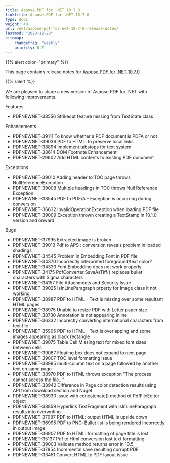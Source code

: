 ```yaml
---
title: Aspose.PDF for .NET 10.7.0
linktitle: Aspose.PDF for .NET 10.7.0 
type: docs
weight: 40
url: /net/aspose-pdf-for-net-10-7-0-release-notes/
lastmod: "2020-12-28"
sitemap:
    changefreq: "weekly"
    priority: 0.7
---
```


{{% alert color="primary" %}} 

This page contains release notes for [Aspose.PDF for .NET 10.7.0](http://www.aspose.com/downloads/pdf/net/new-releases/aspose.pdf-for-.net-10.7.0/)

{{% /alert %}} 

We are pleased to share a new version of Aspose.PDF for .NET with following improvements.

Features

- PDFNEWNET-38556 Strikeout feature missing from TextState class

Enhancements

- PDFNEWNET-39111 To know whether a PDF document is PDFA or not
- PDFNEWNET-39036 PDF to HTML: to preserve local links
- PDFNEWNET-38894 Implement tabstops for text system
- PDFNEWNET-38614 DOM Footnote Enhancement
- PDFNEWNET-29902 Add HTML contents to existing PDF document

Exceptions

- PDFNEWNET-39010 Adding header to TOC page throws NullReferenceException
- PDFNEWNET-39008 Multiple headings in TOC throws Null Reference Exception
- PDFNEWNET-38545 PDF to PDF/A - Exception is occurring during conversion
- PDFNEWNET-36632 InvalidOperationException when loading PDF file
- PDFNEWNET-39009 Exception thrown creating a TextStamp in 10.1.0 version and onward

Bugs

- PDFNEWNET-37995 Extracted image is broken
- PDFNEWNET-39013 Pdf to APS : conversion reveals problem in loaded shadings
- PDFNEWNET-34545 Problem in Embedding Font in PDF file
- PDFNEWNET-34370 Incorrectly interpreted foreground/text color?
- PDFNEWNET-34333 Font Embedding does not work properly
- PDFNEWNET-34175 PdfConverter.SaveAsTiff() replaces bullet characters with Sigma characters
- PDFNEWNET-34157 File Attachments and Security Issue
- PDFNEWNET-39025 IsInLineParagraph prperty for Image class it not working
- PDFNEWNET-38987 PDF to HTML - Text is missing over some resultant HTML pages
- PDFNEWNET-38975 Unable to resize PDF with Letter paper size
- PDFNEWNET-38730 Annotation is not appearing inline
- PDFNEWNET-36332 Incorectly converting international characters from text file
- PDFNEWNET-35905 PDF to HTML - Text is overlapping and some images appearing as black rectangle
- PDFNEWNET-39075 Table Cell Missing text for mixed font sizes between cells 
- PDFNEWNET-39067 Floating box does not expand to next page
- PDFNEWNET-39007 TOC level formatting issue
- PDFNEWNET-38995 multi-column text on a page followed by another text on same page
- PDFNEWNET-38970 PDF to HTML throws exception "The process cannot access the file..."
- PDFNEWNET-38942 Difference in Page color detection results using API from download section and Nuget
- PDFNEWNET-38930 Issue with concatenate() method of PdfFileEditor object
- PDFNEWNET-38859 Hyperlink TextFragment with IsInLineParagraph results into overwriting
- PDFNEWNET-37987 PDF to HTML: output HTML is upside down
- PDFNEWNET-36995 PDF to PNG: Bullet list is being rendered incorrectly in output image
- PDFNEWNET-36907 PDF to HTML: formatting of page title is lost
- PDFNEWNET-35137 Pdf to Html conversion lost text formatting
- PDFNEWNET-39003 Validate method returns error in 10.5
- PDFNEWNET-37854 Incremental save resulting corrupt PDF
- PDFNEWNET-33451 Convert HTML to PDF layout issue
